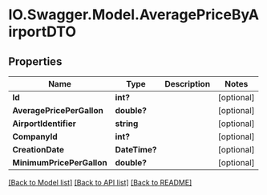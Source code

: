 # IO.Swagger.Model.AveragePriceByAirportDTO
## Properties

Name | Type | Description | Notes
------------ | ------------- | ------------- | -------------
**Id** | **int?** |  | [optional] 
**AveragePricePerGallon** | **double?** |  | [optional] 
**AirportIdentifier** | **string** |  | [optional] 
**CompanyId** | **int?** |  | [optional] 
**CreationDate** | **DateTime?** |  | [optional] 
**MinimumPricePerGallon** | **double?** |  | [optional] 

[[Back to Model list]](../README.md#documentation-for-models) [[Back to API list]](../README.md#documentation-for-api-endpoints) [[Back to README]](../README.md)

